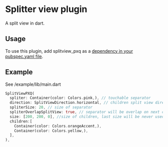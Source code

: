 # Splitter view plugin

A split view in dart.

## Usage
To use this plugin, add splitview_pxq as a [dependency in your pubspec.yaml file](https://flutter.io/platform-plugins/).

## Example
See /example/lib/main.dart

```dart
SplitViewPXQ(
  spliter: Container(color: Colors.pink,), // touchable separator
  direction: SplitViewDirection.horizontal, // children split view direction
  spliterSize: 20, // size of separator
  spliterOverlapSplitView: true, // separator will be overlap on next child
  size: [200, 200, 0], //size of children, last size will be never used
  children:[
    Container(color: Colors.orangeAccent,),
    Container(color: Colors.yellow,),
  ],
),
```